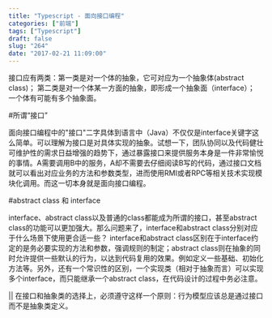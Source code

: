 ```yaml
---
title: "Typescript - 面向接口编程"
categories: ["前端"]
tags: ["Typescript"]
draft: false
slug: "264"
date: "2017-02-21 11:09:00"
---
```


接口应有两类：第一类是对一个体的抽象，它可对应为一个抽象体(abstract class)；
第二类是对一个体某一方面的抽象，即形成一个抽象面（interface）；
一个体有可能有多个抽象面。

#所谓“接口”

面向接口编程中的"接口"二字具体到语言中（Java）不仅仅是interface关键字这么简单。可以理解为接口是对具体实现的抽象。试想一下，团队协同以及代码健壮可维护性的需求日益增强的趋势下，通过暴露接口来提供服务本身是一件非常愉悦的事情。A需要调用B中的服务，A却不需要去仔细阅读B写的代码，通过接口文档就可以看出对应业务的方法和参数类型，进而使用RMI或者RPC等相关技术实现模块化调用。而这一切本身就是面向接口编程。

#abstract class 和 interface

interface、abstract class以及普通的class都能成为所谓的接口，甚至abstract class的功能可以更加强大。那么问题来了，interface和abstract class分别对应于什么场景下使用更合适一些？
interface和abstract class区别在于interface约定的是务必要实现的方法和参数，强调规则的制定；abstract class则在抽象的同时允许提供一些默认的行为，以达到代码复用的效果。例如定义一些基础、初始化方法等。另外，还有一个常识性的区别，一个实现类（相对于抽象而言）可以实现多个interface，而只能继承一个abstract class，在代码设计的过程中务必注意。

|| 在接口和抽象类的选择上，必须遵守这样一个原则：行为模型应该总是通过接口而不是抽象类定义。

